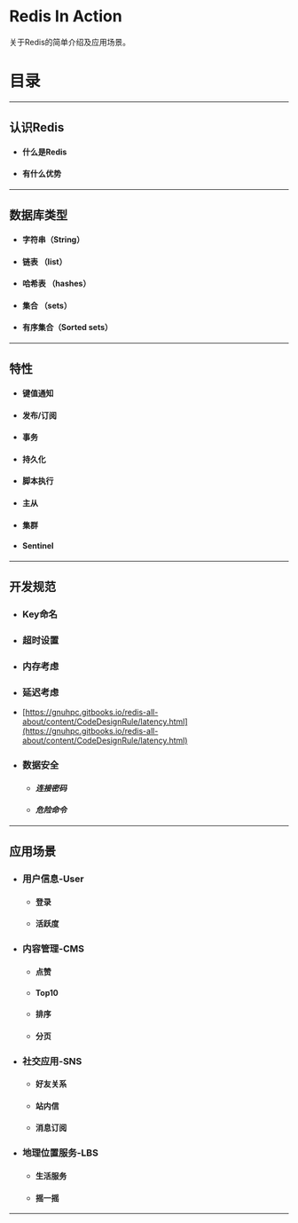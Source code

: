 # Redis In Action

关于Redis的简单介绍及应用场景。

# **目录**

---

## **认识Redis**

* #### 什么是Redis
* #### 有什么优势

---

## **数据库类型**

* #### 字符串（String）
* #### 链表 （list）
* #### 哈希表 （hashes）
* #### 集合 （sets）
* #### 有序集合（Sorted sets）

---

## 特性

* #### 键值通知
* #### 发布/订阅
* #### 事务
* #### 持久化
* #### 脚本执行
* #### 主从
* #### 集群
* #### Sentinel

---

## 开发规范

* ### Key命名
* ### 超时设置
* ### 内存考虑
* ### 延迟考虑
* [https://gnuhpc.gitbooks.io/redis-all-about/content/CodeDesignRule/latency.html](https://gnuhpc.gitbooks.io/redis-all-about/content/CodeDesignRule/latency.html)
* ### 数据安全

  * #### _连接密码_
  * #### _危险命令_

---

## 应用场景

* ### 用户信息-User

  * #### 登录
  * #### 活跃度
* ### 内容管理-CMS

  * #### 点赞
  * #### Top10
  * #### 排序
  * #### 分页
* ### 社交应用-SNS

  * #### 好友关系
  * #### 站内信
  * #### 消息订阅
* ### 地理位置服务-LBS

  * #### 生活服务
  * #### 摇一摇

---



